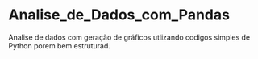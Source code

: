 # Analise_de_Dados_com_Pandas
Analise de dados com geração de gráficos utlizando codigos simples de Python porem bem estruturad.
